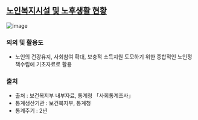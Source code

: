 ## [노인복지시설 및 노후생활 현황](http://www.index.go.kr/potal/main/EachDtlPageDetail.do?idx_cd=2767&param=015)
![image](https://user-images.githubusercontent.com/100757595/171081109-68924d72-4cb1-4d7b-9fcf-30147817e85b.png)
### 의의 및 활용도
* 노인의 건강유지, 사회참여 확대, 보충적 소득지원 도모하기 위한 종합적인 노인정책수립에 기초자료로 활용
### 출처
* 출처 : 보건복지부 내부자료, 통계청 「사회통계조사」
* 통계생산기관 : 보건복지부, 통계청
* 통계주기 : 2년
